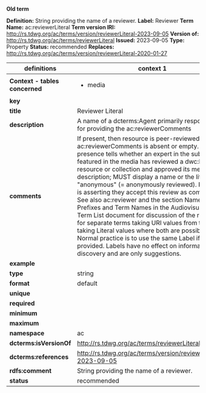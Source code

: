 **Old term**

**Definition:** String providing the name of a reviewer.
**Label:** Reviewer
**Term Name:** ac:reviewerLiteral
**Term version IRI:** http://rs.tdwg.org/ac/terms/version/reviewerLiteral-2023-09-05
**Version of:** http://rs.tdwg.org/ac/terms/reviewerLiteral
**Issued:** 2023-09-05
**Type:** Property
**Status:** recommended
**Replaces:** http://rs.tdwg.org/ac/terms/version/reviewerLiteral-2020-01-27


| definitions | context 1 |
|-|-|
| **Context - tables concerned** | <ul><li>media</li></ul> |
| **key** |  |
| **title** | Reviewer Literal |
| **description** | A name of a dcterms:Agent primarily responsible for providing the ac:reviewerComments |
| **comments** | If present, then resource is peer-reviewed, even if ac:reviewerComments is absent or empty. Its presence tells whether an expert in the subject featured in the media has reviewed a dwc:Media resource or collection and approved its metadata description; MUST display a name or the literal "anonymous" (= anonymously reviewed). Provider is asserting they accept this review as competent. See also ac:reviewer and the section Namespaces, Prefixes and Term Names in the Audiovisual Core Term List document for discussion of the rationale for separate terms taking URI values from those taking Literal values where both are possible. Normal practice is to use the same Label if both are provided. Labels have no effect on information discovery and are only suggestions. |
| **example** |  |
| **type** | string |
| **format** | default |
| **unique** |  |
| **required** |  |
| **minimum** |  |
| **maximum** |  |
| **namespace** | ac |
| **dcterms:isVersionOf** | http://rs.tdwg.org/ac/terms/reviewerLiteral |
| **dcterms:references** | http://rs.tdwg.org/ac/terms/version/reviewerLiteral-2023-09-05 |
| **rdfs:comment** | String providing the name of a reviewer. |
| **status** | recommended |
